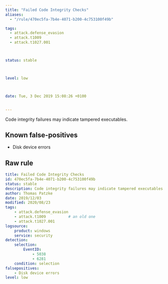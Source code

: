 ```yaml
---
title: "Failed Code Integrity Checks"
aliases:
  - "/rule/470ec5fa-7b4e-4071-b200-4c753100f49b"

tags:
  - attack.defense_evasion
  - attack.t1009
  - attack.t1027.001



status: stable



level: low



date: Tue, 3 Dec 2019 15:08:26 +0100


---
```


Code integrity failures may indicate tampered executables.

<!--more-->


## Known false-positives

* Disk device errors




## Raw rule
```yaml
title: Failed Code Integrity Checks
id: 470ec5fa-7b4e-4071-b200-4c753100f49b
status: stable
description: Code integrity failures may indicate tampered executables.
author: Thomas Patzke
date: 2019/12/03
modified: 2020/08/23
tags:
    - attack.defense_evasion
    - attack.t1009          # an old one
    - attack.t1027.001
logsource:
    product: windows
    service: security
detection:
    selection:
        EventID:
            - 5038
            - 6281
    condition: selection
falsepositives:
    - Disk device errors
level: low

```
